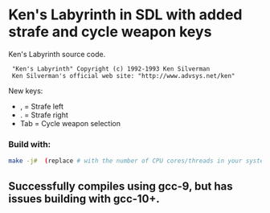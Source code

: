 Ken's Labyrinth in SDL with added strafe and cycle weapon keys
==============================================================

Ken's Labyrinth source code.

	 "Ken's Labyrinth" Copyright (c) 1992-1993 Ken Silverman
	 Ken Silverman's official web site: "http://www.advsys.net/ken"

New keys:
-  , = Strafe left
-  . = Strafe right
-  Tab = Cycle weapon selection

### Build with:
```bash
make -j#  (replace # with the number of CPU cores/threads in your system for faster compiling!)
```

## Successfully compiles using gcc-9, but has issues building with gcc-10+.
